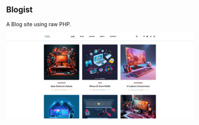 ## Blogist

A Blog site using raw PHP.

![Logo](https://github.com/devrabiul/Blogist/blob/master/frontend.png?raw=true)

